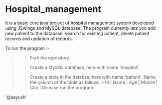 # Hospital_management

It is a basic core java project of hospital management system developed using JSwings and MySQL database.
The program currently lets you add new patient to the database, search for existing patient, delete patient records and updation of records.

To run the program :-
>> Fork the repository.

>> Create a MySQL database, here with name 'hospital'.

>> Create a table in the databse, here with name 'patient'.
>> Name the column of the table as follows :-  Id | Name | Age | Mobile | City | Disease
>> run the program.



'@aayush'
